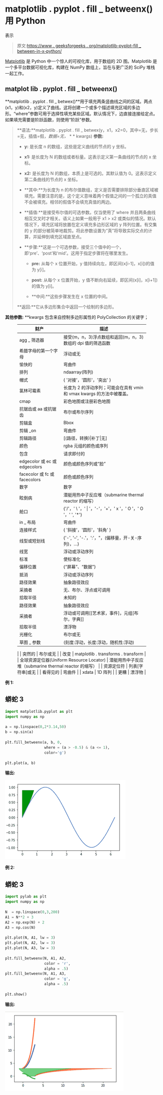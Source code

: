 # matplotlib . pyplot . fill _ betweenx()用 Python

表示

> 原文:[https://www . geeksforgeeks . org/matplotlib-pyplot-fill _ between-in-x-python/](https://www.geeksforgeeks.org/matplotlib-pyplot-fill_betweenx-in-python/)

[Matplotlib](http://geeksforgeeks.org/python-matplotlib-an-overview/) 是 Python 中一个惊人的可视化库，用于数组的 2D 图。Matplotlib 是一个多平台数据可视化库，构建在 NumPy 数组上，旨在与更广泛的 SciPy 堆栈一起工作。

## matplot lib . pyplot . fill _ betweenx()

**matplotlib . pyplot . fill _ betwex()**用于填充两条竖曲线之间的区域。两点(x1，y)和(x2，y)定义了曲线。这将创建一个或多个描述填充区域的多边形。“where”参数可用于选择性填充某些区域。默认情况下，边直接连接给定点。如果填充需要是阶跃函数，则使用“阶跃”参数。

> **语法:**matplotlib . pyplot . fill _ betwex(y，x1，x2=0，其中=无，步长=无，插值=假，*数据=无，* * * kwargs)
> **参数:**
> 
> *   **y:** 是长度 n 的数组，这些是定义曲线的节点的 y 坐标。
>     
> *   **x1:** 是长度为 N 的数组或者标量。这表示定义第一条曲线的节点的 x 坐标。
>     
> *   **x2:** 是长度为 N 的数组，本质上是可选的。其默认值为 0。这表示定义第二条曲线的节点的 x 坐标。
>     
> *   **其中:**为长度为 n 的布尔值数组，定义是否需要排除部分垂直区域被填充。需要注意的是，这个定义意味着两个假值之间的一个孤立的真值不会被填充。相邻的假值不会填充真值的两边。
>     
> *   **插值:**是接受布尔值的可选参数。仅当使用了 where 并且两条曲线相互交叉时才相关。语义上如果一般用于 x1 > x2 或类似的情况。默认情况下，填充区域将放置在定义填充多边形区域的 y 阵列位置。有交集的 y 的部分被简单地裁剪。将此参数设置为“真”将导致实际交点的计算，并延伸到填充区域直至点。
>     
> *   **步骤:**这是一个可选参数，接受三个值中的一个，即‘pre’、‘post’和‘mid’。这用于指定步骤将在哪里发生。
>     *   **pre:** 从每个 x 位置开始，y 值持续向左，即区间(x[i-1]，x[i])的值为 y[i]。
>         
>     *   **post:** 从每个 x 位置开始，y 值不断向右延续，即区间(x[i]，x[i+1])的值为 y[i]。
>         
>     *   **中间:**这些步骤发生在 x 位置的中间。
>         
> 
> **返回:**它从多边形集合中返回一个绘制的多边形。

**其他参数:** **kwargs 包含来自控制多边形属性的 PolyCollection 的关键字；

<figure class="table">

| 财产 | 描述 |
| --- | --- |
| agg _ 筛选器 | 接受(m，n，3)浮点数组和返回(m，n，3)数组的 dpi 值的筛选函数 |
| 希腊字母的第一个字母 | 浮动或无 |
| 愉快的 | 弯曲件 |
| 排列 | ndaarray(阵列) |
| 帽式 | { '对接'，'圆形'，'突出' } |
| 氯林可霉素 | 长度为 2 的浮动序列；可能会在具有 vmin 和 vmax kwargs 的方法中被覆盖。 |
| cmap | 彩色地图或注册彩色地图 |
| 抗锯齿或 aa 或抗锯齿 | 布尔或布尔序列 |
| 剪辑盒 | Bbox |
| 剪辑 _on | 弯曲件 |
| 剪辑路径 | [(路径，转换)&#124;补丁&#124;无] |
| 颜色 | rgba 元组的颜色或序列 |
| 包含 | 请求即付的 |
| edgecolor 或 ec 或 edgecolors | 颜色或颜色序列或“脸” |
| facecolor 或 fc 或 facecolors | 颜色或颜色序列 |
| 数字 | 数字 |
| 眩倒病 | 潜艇用热中子反应堆（submarine thermal reactor 的缩写） |
| 舱口 | {'/'，' \ '，' &#124; '，'-'，'+'，' x '，' O '，' O '，' ', '*'} |
| in _ 布局 | 弯曲件 |
| 连接样式 | { '斜接'，'圆形'，'斜角' } |
| 线型或短划线 | {'-', '–', '-.'，':'，"，(偏移量，开-关-序列)，…} |
| 线宽 | 浮动或浮动序列 |
| 标准 | 使标准化 |
| 偏移位置 | {“屏幕”、“数据”} |
| 抵消 | 浮动或浮动序列 |
| 路径效果 | 抽象路径效应 |
| 采摘者 | 无、布尔、浮点或可调用 |
| 拾取半径 | 未知的 |
| 路径效果 | 抽象路径效应 |
| 采摘者 | 浮动或可调用[[艺术家，事件]，元组[布尔，字典]] |
| 拾取半径 | 漂浮物 |
| 光栅化 | 布尔或无 |
| 草图 _ 参数 | (刻度:浮动，长度:浮动，随机性:浮动)
 |
| 突然的 | 布尔或无 |
| 改变 | matplotlib . transforms . transform |
| 全球资源定位器(Uniform Resource Locator) | 潜艇用热中子反应堆（submarine thermal reactor 的缩写） |
| 资源定位符 | 列表[字符串]或无 |
| 看得见的 | 弯曲件 |
| xdata | 1D 阵列 |
| 更糟 | 漂浮物 |

</figure>

**例 1:**

## 蟒蛇 3

```py
import matplotlib.pyplot as plt
import numpy as np

a = np.linspace(0,2*3.14,50)
b = np.sin(a)

plt.fill_betweenx(a, b, 0,
                  where = (a > -0.5) & (a <= 1),
                  color='g')

plt.plot(a, b)
```

**输出:**

![python-matplotlib-fillbetweenx-1](img/b0ccfacffa758c6a46d7396572c21800.png)

**例 2:**

## 蟒蛇 3

```py
import pylab as plt
import numpy as np

N  = np.linspace(0,3,200)
A1 = N**2 + 3
A2 = np.exp(N) + 2
A3 = np.cos(N)

plt.plot(N, A1, lw = 3)
plt.plot(N, A2, lw = 3)
plt.plot(N, A3, lw = 3)

plt.fill_betweenx(N, A1, A2,
                  color = 'r',
                  alpha = .5)
plt.fill_betweenx(N, A1, A3,
                  color = 'g',
                  alpha = .5)

plt.show()
```

**输出:**

![python-matplotlib-fillbetweenx-2](img/b5d0ea06e942e530913fdd4cef4ba423.png)
